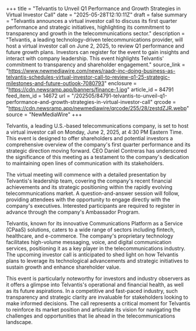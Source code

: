 +++
title = "Telvantis to Unveil Q1 Performance and Growth Strategies in Virtual Investor Call"
date = "2025-05-28T12:10:11Z"
draft = false
summary = "Telvantis announces a virtual investor call to discuss its first quarter performance and strategic initiatives, highlighting its commitment to transparency and growth in the telecommunications sector."
description = "Telvantis, a leading technology-driven telecommunications provider, will host a virtual investor call on June 2, 2025, to review Q1 performance and future growth plans. Investors can register for the event to gain insights and interact with company leadership. This event highlights Telvantis' commitment to transparency and shareholder engagement."
source_link = "https://www.newmediawire.com/news/raadr-inc-doing-business-as-telvantis-schedules-virtual-investor-call-to-review-q1-25-strategic-milestones-and-future-outlook-7080793"
enclosure = "https://cdn.newsramp.app/banners/finance-1.jpg"
article_id = 84791
feed_item_id = 14672
url = "/202505/84791-telvantis-to-unveil-q1-performance-and-growth-strategies-in-virtual-investor-call"
qrcode = "https://cdn.newsramp.app/newmediawire/qrcode/255/28/zestdZJR.webp"
source = "NewMediaWire"
+++

<p>Telvantis, a leading U.S.-based telecommunications company, is set to host a virtual investor call on Monday, June 2, 2025, at 4:30 PM Eastern Time. This event is designed to offer shareholders and potential investors a comprehensive overview of the company's first quarter performance and its strategic direction moving forward. CEO Daniel Contreras has underscored the significance of this meeting as a testament to the company's dedication to maintaining open lines of communication with its stakeholders.</p><p>The virtual meeting will commence with a detailed presentation by Telvantis's leadership team, covering the company's recent financial achievements and its strategic positioning within the rapidly evolving telecommunications market. A question-and-answer session will follow, providing attendees with the opportunity to engage directly with the company's executives. Interested participants are required to register in advance through the company's Ambassador Program.</p><p>Telvantis, known for its innovative Communications Platform as a Service (CPaaS) solutions, caters to a wide range of sectors including fintech, healthcare, and e-commerce. The company's proprietary technology facilitates high-volume messaging, voice, and digital communication services, positioning it as a key player in the telecommunications industry. The upcoming investor call is anticipated to shed light on how Telvantis plans to leverage its technological advancements and strategic initiatives to sustain growth and enhance shareholder value.</p><p>This event is particularly noteworthy for investors and industry observers as it offers a glimpse into Telvantis's operational and financial health, as well as its future aspirations. In a competitive and fast-paced industry, such transparency and strategic clarity are invaluable for stakeholders looking to make informed decisions. The call represents a critical moment for Telvantis to reinforce its market position and articulate its vision for navigating the challenges and opportunities that lie ahead in the telecommunications landscape.</p>